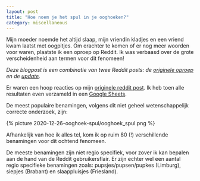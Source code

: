 ```yaml
---
layout: post
title: "Hoe noem je het spul in je ooghoeken?"
category: miscellaneous
---
```


Mijn moeder noemde het altijd slaap, mijn vriendin kladjes en een vriend kwam laatst met oogpitjes. Om erachter te komen of er nog meer woorden voor waren, plaatste ik een oproep op Reddit. Ik was verbaasd over de grote verscheidenheid aan termen voor dit fenomeen!

*Deze blogpost is een combinatie van twee Reddit posts: de [originele oproep](https://www.reddit.com/r/thenetherlands/comments/b04ee4/hoe_noemen_jullie_de_harde_korrels_die_je_s/) en de [update](https://www.reddit.com/r/thenetherlands/comments/b5mga4/update_hoe_noemen_jullie_dat_spul_in_je_ooghoeken/).*

Er waren een hoop reacties op mijn [originele reddit post](https://www.reddit.com/r/thenetherlands/comments/b04ee4/hoe_noemen_jullie_de_harde_korrels_die_je_s/). Ik heb toen alle resultaten even verzameld in een [Google Sheets](https://docs.google.com/spreadsheets/d/1jIeXigNdPL_LzTziZfvS934nlAiOvlrX5AYDBrJujZg/edit?usp=sharing).

De meest populaire benamingen, volgens dit niet geheel wetenschappelijk correcte onderzoek, zijn:

{% picture 2020-12-26-ooghoek-spul/ooghoek_spul.png %}

Afhankelijk van hoe ik alles tel, kom ik op ruim 80 (!) verschillende benamingen voor dit ochtend fenomeen.

De meeste benamingen zijn niet regio specifiek, voor zover ik kan bepalen aan de hand van de Reddit gebruikersflair. Er zijn echter wel een aantal regio specifieke benamingen zoals: pupsjes/pupsen/pupkes (Limburg), siepjes (Brabant) en slaappluisjes (Friesland).
